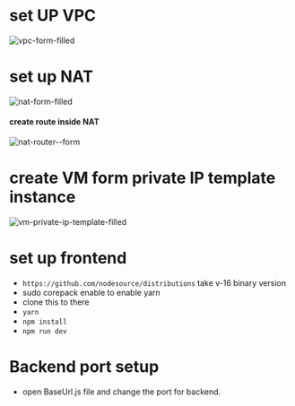 # set UP VPC 
![vpc-form-filled](https://github.com/RaihanIIUC/forntend-deploy-using-vpc-with-load-balancer/assets/51045712/fc798f92-6fac-461e-bc6d-2b7bd84d5e4f)


# set up NAT 
![nat-form-filled](https://github.com/RaihanIIUC/forntend-deploy-using-vpc-with-load-balancer/assets/51045712/e6289aa9-d431-4016-ae7e-88163431c84f)

#### create route inside NAT
![nat-router--form](https://github.com/RaihanIIUC/forntend-deploy-using-vpc-with-load-balancer/assets/51045712/a80d4376-94fe-4157-905e-78d28e6c04b9)


# create VM form private IP template instance 

![vm-private-ip-template-filled](https://github.com/RaihanIIUC/forntend-deploy-using-vpc-with-load-balancer/assets/51045712/12b0fe80-3d7f-4669-bd9c-38586f9c8ee2)


# set up frontend 

* `https://github.com/nodesource/distributions` take v-16 binary version
* sudo corepack enable to enable yarn
* clone this to there
* `yarn`
* `npm install`
* `npm run dev`


# Backend port setup 
 * open BaseUrl.js  file and change the port for backend.
